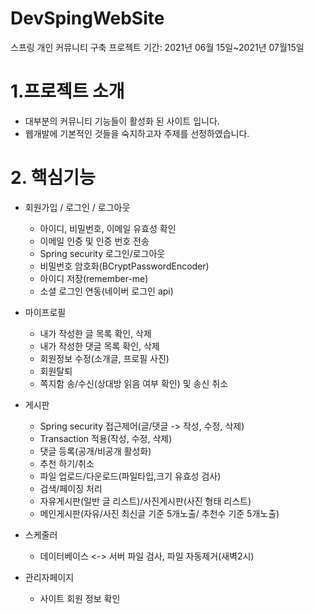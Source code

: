 # DevSpingWebSite
스프링 개인 커뮤니티 구축
프로젝트 기간: 2021년 06월 15일~2021년 07월15일

# 1.프로젝트 소개
* 대부분의 커뮤니티 기능들이 활성화 된 사이트 입니다.
* 웹개발에 기본적인 것들을 숙지하고자 주제를 선정하였습니다.

# 2. 핵심기능
* 회원가입 / 로그인 / 로그아웃
  - 아이디, 비밀번호, 이메일 유효성 확인
  - 이메일 인증 및 인증 번호 전송
  - Spring security 로그인/로그아웃
  - 비밀번호 암호화(BCryptPasswordEncoder)
  - 아이디 저장(remember-me)
  - 소셜 로그인 연동(네이버 로그인 api)
 
 * 마이프로필
   - 내가 작성한 글 목록 확인, 삭제
   - 내가 작성한 댓글 목록 확인, 삭제
   - 회원정보 수정(소개글, 프로필 사진)
   - 회원탈퇴
   - 쪽지함 송/수신(상대방 읽음 여부 확인) 및 송신 취소
  
 * 게시판
    - Spring security 접근제어(글/댓글 -> 작성, 수정, 삭제)
    - Transaction 적용(작성, 수정, 삭제)
    - 댓글 등록(공개/비공개 활성화)
    - 추천 하기/취소
    - 파일 업로드/다운로드(파일타입,크기 유효성 검사)
    - 검색/페이징 처리
    - 자유게시판(일반 글 리스트)/사진게시판(사진 형태 리스트)
    - 메인게시판(자유/사진 최신글 기준 5개노출/ 추천수 기준 5개노출)

 * 스케줄러
   - 데이터베이스 <-> 서버 파일 검사, 파일 자동제거(새벽2시)
  
 * 관리자페이지 
   - 사이트 회원 정보 확인

